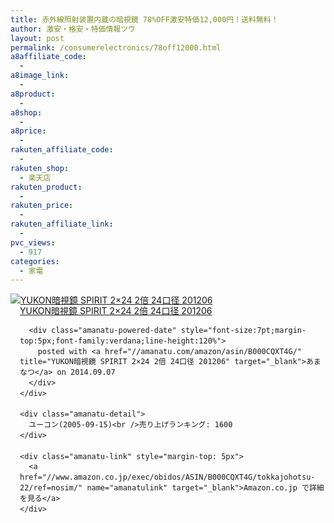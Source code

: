 ```yaml
---
title: 赤外線照射装置内蔵の暗視鏡 78%OFF激安特価12,000円！送料無料！
author: 激安・格安・特価情報ツウ
layout: post
permalink: /consumerelectronics/78off12000.html
a8affiliate_code:
  -
a8image_link:
  -
a8product:
  -
a8shop:
  -
a8price:
  -
rakuten_affiliate_code:
  -
rakuten_shop:
  - 楽天店
rakuten_product:
  -
rakuten_price:
  -
rakuten_affiliate_link:
  -
pvc_views:
  - 917
categories:
  - 家電
---
```

<div class="amanatu-box" style="margin-bottom:0px;">
  <div class="amanatu-image" style="float:left;">
    <a href="//www.amazon.co.jp/exec/obidos/ASIN/B000CQXT4G/tokkajohotsu-22/ref=nosim/" name="amanatulink" target="_blank"><img src="//i1.wp.com/ecx.images-amazon.com/images/I/41s%2BJ-N4sbL._SL160_.jpg?w=546" alt="YUKON暗視鏡 SPIRIT 2×24 2倍 24口径 201206" style="border: none;" data-recalc-dims="1" /></a>
  </div>

  <div class="amanatu-info" style="float:left;margin-left:15px;line-height:120%">
    <div class="amanatu-name" style="margin-bottom:10px;line-height:120%">
      <a href="//www.amazon.co.jp/exec/obidos/ASIN/B000CQXT4G/tokkajohotsu-22/ref=nosim/" name="amanatulink" target="_blank">YUKON暗視鏡 SPIRIT 2×24 2倍 24口径 201206</a>

      <div class="amanatu-powered-date" style="font-size:7pt;margin-top:5px;font-family:verdana;line-height:120%">
        posted with <a href="//amanatu.com/amazon/asin/B000CQXT4G/" title="YUKON暗視鏡 SPIRIT 2×24 2倍 24口径 201206" target="_blank">あまなつ</a> on 2014.09.07
      </div>
    </div>

    <div class="amanatu-detail">
      ユーコン(2005-09-15)<br />売り上げランキング: 1600
    </div>

    <div class="amanatu-link" style="margin-top: 5px">
      <a href="//www.amazon.co.jp/exec/obidos/ASIN/B000CQXT4G/tokkajohotsu-22/ref=nosim/" name="amanatulink" target="_blank">Amazon.co.jp で詳細を見る</a>
    </div>
  </div>

  <div class="amanatu-footer" style="clear: left">
  </div>
</div>